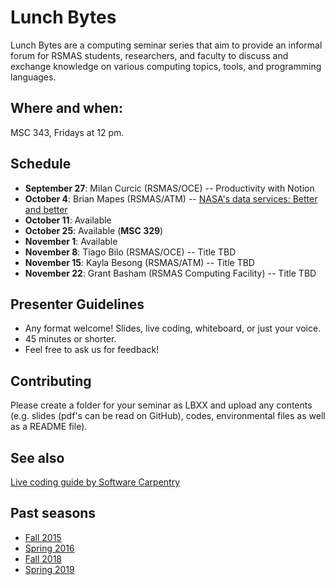 # Lunch Bytes

Lunch Bytes are a computing seminar series that aim to provide an informal forum for RSMAS students, 
researchers, and faculty to discuss and exchange knowledge on various computing topics, tools, and programming languages.

## Where and when:

MSC 343, Fridays at 12 pm.

## Schedule

* **September 27**: Milan Curcic (RSMAS/OCE) -- Productivity with Notion
* **October 4**: Brian Mapes (RSMAS/ATM) -- [NASA's data services: Better and better](https://github.com/milancurcic/lunch-bytes/tree/master/Fall_2019/LB31)
* **October 11**: Available
* **October 25**: Available (**MSC 329**)
* **November 1**: Available
* **November 8**: Tiago Bilo (RSMAS/OCE) -- Title TBD
* **November 15**: Kayla Besong (RSMAS/ATM) -- Title TBD
* **November 22**: Grant Basham (RSMAS Computing Facility) -- Title TBD

## Presenter Guidelines

* Any format welcome! Slides, live coding, whiteboard, or just your voice.
* 45 minutes or shorter.
* Feel free to ask us for feedback!

## Contributing

Please create a folder for your seminar as LBXX and upload any contents (e.g. slides (pdf's can be read on GitHub), codes, environmental files as well as a README file).

## See also

[Live coding guide by Software Carpentry](http://swcarpentry.github.io/swc-releases/2017.02/instructor-training/13-live/)

## Past seasons

* [Fall 2015](Fall_2015)
* [Spring 2016](Spring_2016)
* [Fall 2018](Fall_2018)
* [Spring 2019](Spring_2019)
